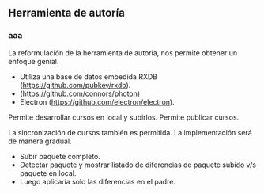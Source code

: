 ## Herramienta de autoría

### aaa

La reformulación de la herramienta de autoría, nos permite obtener un enfoque genial.

- Utiliza una base de datos embedida RXDB (https://github.com/pubkey/rxdb).
- (https://github.com/connors/photon)
- Electron (https://github.com/electron/electron).


Permite desarrollar cursos en local y subirlos. Permite publicar cursos.

La sincronización de cursos también es permitida. La implementación será de manera gradual.
- Subir paquete completo.
- Detectar paquete y mostrar listado de diferencias de paquete subido v/s paquete en local.
- Luego aplicaría solo las diferencias en el padre.

